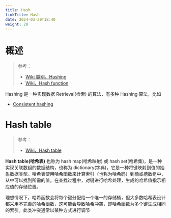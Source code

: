 ```yaml
---
title: Hash
linkTitle: Hash
date: 2024-03-29T18:40
weight: 20
---
```


# 概述

> 参考：
>
> - [Wiki 类别，Hashing](https://en.wikipedia.org/wiki/Category:Hashing)
> - [Wiki，Hash function](https://en.wikipedia.org/wiki/Hash_function)

Hashing 是一种实现数据 Retrieval(检索) 的算法，有多种 Hashing 算法，比如

- [Consistent hashing](/docs/5.数据存储/Retrieval/Consistent%20hashing.md)

# Hash table

> 参考：
>
> - [Wiki，Hash table](https://en.wikipedia.org/wiki/Hash_table)

**Hash table(哈希表)** 也称为 hash map(哈希映射) 或 hash set(哈希集)，是一种实现关联数组的数据结构，也称为 dictionary(字典)，它是一种将键映射到值的抽象数据类型。哈希表使用哈希函数来计算索引（也称为哈希码）到桶或槽数组中，从中可以找到所需的值。在查找过程中，对键进行哈希处理，生成的哈希值指示相应值的存储位置。

理想情况下，哈希函数会将每个键分配给一个唯一的存储桶，但大多数哈希表设计都采用不完善的哈希函数，这可能会导致哈希冲突，即哈希函数为多个键生成相同的索引。此类冲突通常以某种方式进行调节
